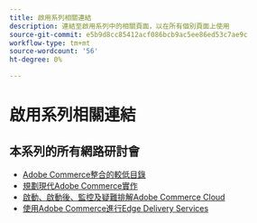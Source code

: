 ```yaml
---
title: 啟用系列相關連結
description: 連結至啟用系列中的相關頁面，以在所有個別頁面上使用
source-git-commit: e5b9d8cc85412acf086bcb9ac5ee86ed53c7ae9c
workflow-type: tm+mt
source-wordcount: '56'
ht-degree: 0%

---
```


# 啟用系列相關連結

## 本系列的所有網路研討會

* [Adobe Commerce整合的較低目錄](../enablement-series/lower-total-cost-of-owership-commerce-integrations.md)
* [規劃現代Adobe Commerce實作](../enablement-series/planning-the-modern-adobe-commerce-implementation.md)
* [啟動、啟動後、監控及疑難排解Adobe Commerce Cloud](../enablement-series/launch-post-launch-monitoring-and-troubleshooting.md)
* [使用Adobe Commerce進行Edge Delivery Services](../enablement-series/edge-delivery-services-with-adobe-commerce.md)
